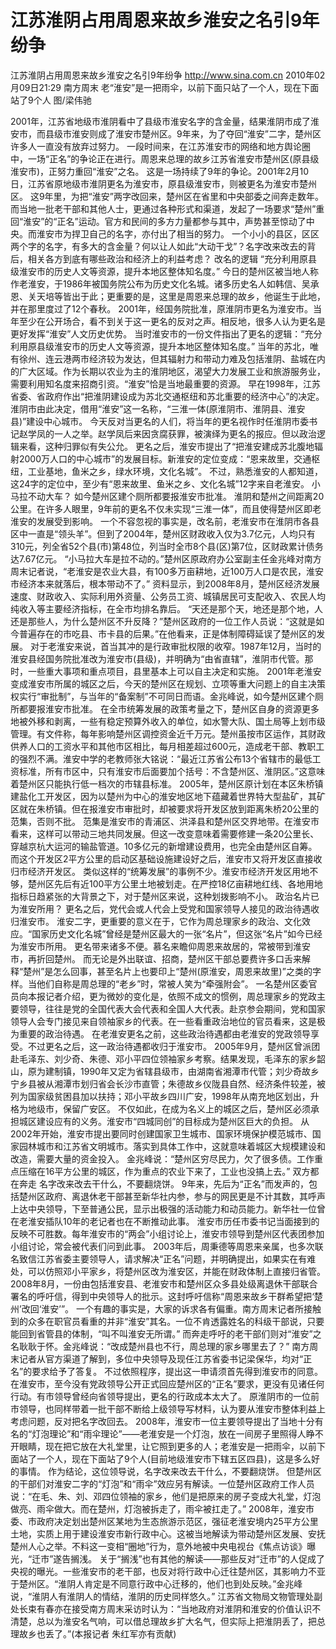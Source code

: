 # 江苏淮阴占用周恩来故乡淮安之名引9年纷争

江苏淮阴占用周恩来故乡淮安之名引9年纷争
http://www.sina.com.cn  2010年02月09日21:29  南方周末
老“淮安”是一把雨伞，以前下面只站了一个人，现在下面站了9个人 图/梁伟驰

2001年，江苏省地级市淮阴看中了县级市淮安名字的含金量，结果淮阴市成了淮安市，而县级市淮安则成了淮安市楚州区。9年来，为了夺回“淮安”二字，楚州区许多人一直没有放弃过努力。
一段时间来，在江苏淮安市的网络和地方舆论圈中，一场“正名”的争论正在进行。周恩来总理的故乡江苏省淮安市楚州区(原县级淮安市)，正努力重回“淮安”之名。
这是一场持续了9年的争论。2001年2月10日，江苏省原地级市淮阴更名为淮安市，原县级淮安市，则被更名为淮安市楚州区。
这9年里，为把“淮安”两字改回来，楚州区在省里和中央部委之间奔走数年。而当地一批老干部和其他人士，更通过各种形式和渠道，发起了一场要求“楚州”重回“淮安”的“正名”运动。官方和民间的多方力量都参与其中，声势甚至惊动了中央。而淮安市为捍卫自己的名字，亦付出了相当的努力。
一个小小的县区，区区两个字的名字，有多大的含金量？何以让人如此“大动干戈”？名字改来改去的背后，相关各方到底有哪些政治和经济上的利益考虑？
改名的逻辑
“充分利用原县级淮安市的历史人文等资源，提升本地区整体知名度。”
今日的楚州区被当地人称作老淮安，于1986年被国务院公布为历史文化名城。诸多历史名人如韩信、吴承恩、关天培等皆出于此；更重要的是，这里是周恩来总理的故乡，他诞生于此地，并在那里度过了12个春秋。
2001年，经国务院批准，原淮阴市更名为淮安市。当年至少在公开场合，看不到关于这一更名的反对之声。相反地，很多人认为更名是更好发挥“淮安”人文历史优势。
当时淮安市的一份文件指出了更名的逻辑：“充分利用原县级淮安市的历史人文等资源，提升本地区整体知名度。”
当年的苏北，唯有徐州、连云港两市经济较为发达，但其辐射力和带动力难及包括淮阴、盐城在内的广大区域。作为长期以农业为主的淮阴地区，渴望大力发展工业和旅游服务业，需要利用知名度来招商引资。“淮安”恰是当地最重要的资源。
早在1998年，江苏省委、省政府作出“把淮阴建设成为苏北交通枢纽和苏北重要的经济中心”的决定。淮阴市由此决定，借用“淮安”这一名称，“三淮一体(原淮阴市、淮阴县、淮安县)”建设中心城市。
今天反对当更名的人们，将当年的更名视作时任淮阴市委书记赵学凤的一人之举。赵学凤后来因贪腐获罪，被演绎为更名的报应。但以政治逻辑来看，这种归罪似有失公允。
更名之后，淮安市提出了“把淮安建成苏北腹地辐射2000万人口的中心城市”的发展目标。新淮安的定位变成：“恩来故里，交通枢纽，工业基地，鱼米之乡，绿水环境，文化名城”。
不过，熟悉淮安的人都知道，这24字的定位中，至少有“恩来故里、鱼米之乡、文化名城”12字来自老淮安。
小马拉不动大车？
如今楚州区建个厕所都要报淮安市批准。
淮阴和楚州之间距离20公里。在许多人眼里，9年前的更名不仅未实现“三淮一体”，而且使得楚州区即老淮安的发展受到影响。
一个不容忽视的事实是，改名前，老淮安市在淮阴市各县区中一直是“领头羊”。但到了2004年，楚州区财政收入仅为3.7亿元，人均只有310元，列全省52个县(市)第48位，列当时全市8个县(区)第7位，区财政累计债务达7.67亿元。
“小马拉大车是拉不动的。”楚州区原政府办公室副主任金兆峰对南方周末记者说，“老淮安是农业大县，有100多万亩耕地，近100万人口是农民，淮安市经济本来就落后，根本带动不了。”
资料显示，到2008年8月，楚州区经济发展速度、财政收入、实际利用外资量、公务员工资、城镇居民可支配收入、农民人均纯收入等主要经济指标，在全市均排名靠后。
“天还是那个天，地还是那个地，人还是那些人，为什么楚州区不升反降？”楚州区政府的一位工作人员说：“这就是如今普遍存在的市吃县、市卡县的后果。”在他看来，正是体制障碍延误了楚州区的发展。
对于老淮安来说，首当其冲的是行政审批权限的收窄。1987年12月，当时的淮安县经国务院批准改为淮安市(县级)，并明确为“由省直辖”，淮阴市代管。那时，一些重大事项和重点项目，县里基本上可以自主决定和实施。
2001年老淮安变成淮安市所属的城区之后，今天的楚州区在规划、立项等重大问题上的自主决策权实行“审批制”，与当年的“备案制”不可同日而语。金兆峰说，如今楚州区建个厕所都要报淮安市批准。
在全市统筹发展的政策考量之下，楚州区自身的资源更多地被外移和剥离，一些有稳定预算外收入的单位，如水警大队、国土局等上划市级管理。有文件称，每年影响楚州区调控资金近千万元。楚州虽按市区运作，其财政供养人口的工资水平和其他市区相比，每月相差超过600元，造成老干部、教职工的强烈不满。淮安中学的老教师张大铭说：“最近江苏省公布13个省辖市的最低工资标准，所有市区中，只有淮安市后面要加个括号：不含楚州区、淮阴区。”这意味着楚州区只能执行低一档次的市辖县标准。
2005年，楚州区原计划在本区朱桥镇建盐化工开发区，因为以楚州为中心的淮安地区地下蕴藏着世界特大型盐矿，其矿区就在朱桥镇。但在报淮安市审批时，却被要求将开发区放到距离朱桥20公里的范集，否则不批。
范集是淮安市的青浦区、洪泽县和楚州区交界地带。在淮安市看来，这样可以带动三地共同发展。但这一改变意味着需要修建一条20公里长、穿越京杭大运河的输盐管道。10多亿元的新增建设费用，也完全由楚州区自筹。而这个开发区2平方公里的启动区基础设施建设好之后，淮安市又将开发区直接收归市经济开发区。
类似这样的“统筹发展”的事例不少。淮安市经济开发区用地不够，楚州区先后有近100平方公里土地被划走。在严控18亿亩耕地红线、各地用地指标日趋紧张的大背景之下，对于楚州区来说，这种划拨影响不小。
政治名片已为淮安所用？
更名之后，党代会或人代会上受党和国家领导人接见的政治待遇收归淮安市。
淮安二字，更重要的意义在于，它作为周总理家乡的政治、文化效应。“国家历史文化名城”曾经是楚州区最大的一张“名片”，但这张“名片”如今已经为淮安市所用。
更名带来诸多不便。慕名来瞻仰周恩来故居的，常被带到淮安市，再折回楚州。
而无论是外出联谊、招商，楚州区干部总要费许多口舌来解释“楚州”是怎么回事，甚至名片上也要印上“楚州(原淮安，周恩来故里)”之类的字样。当他们自称是周总理的“老乡”时，常被人笑为“牵强附会”。
一名楚州区委官员向本报记者介绍，更为微妙的变化是，依照不成文的惯例，周总理家乡的党政主要领导，往往是党的全国代表大会代表和全国人大代表。赴京参会期间，党和国家领导人会专门接见来自领袖家乡的代表。在一些看重政治地位的官员看来，这是极为重要的政治待遇。
在老淮安更名之前，这些政治待遇都由老淮安的党政领导享受。不过更名之后，这一政治待遇都收归于淮安市。
2005年9月，楚州区曾派团赴毛泽东、刘少奇、朱德、邓小平四位领袖家乡考察。结果发现，毛泽东的家乡韶山，原为建制镇，1990年又定为省辖县级市，由湖南省湘潭市代管；刘少奇故乡宁乡县被从湘潭市划归省会长沙市直管；朱德故乡仪陇县自然、经济条件较差，被列为国家级贫困县加以扶持；邓小平故乡四川广安，1998年从南充地区划出，升格为地级市，保留广安区。
不仅如此，在成为名义上的城区之后，楚州区必须承担城区建设应有的义务。淮安市“四城同创”的目标成为楚州区巨大的负担。
从2002年开始，淮安市提出要同时创建国家卫生城市、国家环境保护模范城市、国家园林城市和江苏省文明城市。落实到具体工作中，这就意味着城区大规模建设和改造，需要大量的资金投入。
金兆峰说：“楚州区穷尽民力，欠了很多债。工作重点压缩在16平方公里的城区，作为重点的农业下来了，工业也没搞上去。”
双方都在奔走
名字改来改去干什么，不要翻烧饼。
9年来，先后为“正名”而发声的，包括楚州区政府、离退休老干部甚至新华社内参，参与的网民更是不计其数，其呼声上达中央领导，下至普通公民，显示出极强的活动能力和动员能力。新华社一位曾在老淮安插队10年的老记者也在不断推动此事。
淮安市历任市委书记当面接到的反映不可胜数。每年淮安市的“两会”小组讨论上，淮安市领导到楚州区代表团参加小组讨论，常会被代表们问到此事。
2003年后，周秉德等周恩来亲属，也多次联名致信江苏省委主要领导人，请求解决“正名”问题，并明确提出，如果实在有难处，可以仿照邓小平家乡，将楚州区改为淮安区，并能在财政体制上直接归省管。
2008年8月，一份由包括淮安县、老淮安市和楚州区众多县处级离退休干部联合署名的呼吁信，得到中央领导人的批示。这封呼吁信称“周恩来故乡干群希望把‘楚州’改回‘淮安’”。
一个有趣的事实是，大家的诉求各有偏重。南方周末记者所接触到的众多在职官员看重的并非“淮安”其名。一位不肯透露姓名的科级干部说，只要能回到省管县的体制，“叫不叫淮安无所谓。”
而奔走呼吁的老干部们则对“淮安”之名耿耿于怀。金兆峰说：“改成楚州县也不行，周总理的家乡哪里去了？”
南方周末记者从官方渠道了解到，多位中央领导及现任江苏省委书记梁保华，均对“正名”的要求给予了答复。
不过依照程序，提出这一申请须首先得到淮安市的同意。
在淮安市，至今没有党政领导公开正式回应楚州区的“正名”要求，更没有见诸任何行动。有市领导曾经向省领导提出，更名的行政成本太大了。
原淮阴市的一位前市领导，也同样带着一批干部不断给上级领导写材料，认为要从淮安市整体利益上考虑问题，反对把名字改回去。
2008年，淮安市一位主要领导提出了当地十分有名的“灯泡理论”和“雨伞理论”——老淮安是一个灯泡，放在一间房子里照得人睁不开眼睛，现在把它放在大礼堂里，让它照到更多的人；老淮安是一把雨伞，以前下面站了一个人，现在下面站了9个人(目前地级淮安市下辖五区四县)，这是多么好的事情。
作为结论，这位领导说，名字改来改去干什么，不要翻烧饼。
但楚州区的干部们对淮安二字的“灯泡”和“雨伞”效应另有解读。一位楚州区政府工作人员说：“在毛、朱、刘、邓四位领袖的家乡，他们是把原来的房子变成大礼堂，灯泡做亮、雨伞做大。而在楚州，灯泡被拆走了，雨伞被扛走了。”
2008年，淮安市委、市政府决定划出楚州区某地为生态旅游示范区，强征老淮安境内25平方公里土地，实质上用于建设淮安市新行政中心。这被当地解读为带动楚州区发展、安抚楚州人心之举。不料这一变相“圈地”行为，意外地被中央电视台《焦点访谈》曝光，“迁市”遂告搁浅。
关于“搁浅”也有其他的解读——那些反对“迁市”的人促成了央视的曝光。一些淮安市的老干部，也反对将行政中心迁往楚州区，其影响力不亚于楚州区。“淮阴人肯定是不同意行政中心迁移的，他们也到处反映。”金兆峰说，“淮阴人有淮阴人的情结，淮阴的历史同样悠久。”
江苏省文物局文物管理处副处长束有春亦在接受南方周末采访时认为：“当地政府对淮阴和淮安的价值认识不清楚，总以为淮安名气响，可以借总理故乡扩大名气，但实际上把淮阴丢了，把总理故乡也丢了。”(本报记者 朱红军亦有贡献)


